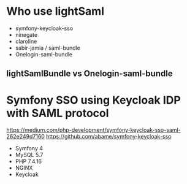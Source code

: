 Who use lightSaml
=================

- symfony-keycloak-sso
- ninegate
- claroline
- sabir-jamia / saml-bundle
- Onelogin-saml-bundle

## lightSamlBundle vs Onelogin-saml-bundle


Symfony SSO using Keycloak IDP with SAML protocol
=================================================

https://medium.com/php-development/symfony-keycloak-sso-saml-262e249d7160
https://github.com/abame/symfony-keycloak-sso

* Symfony 4
* MySQL 5.7
* PHP 7.4.16
* NGINX
* Keycloak